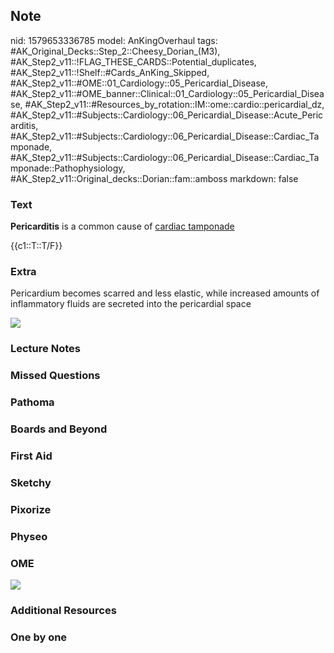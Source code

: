 ## Note
nid: 1579653336785
model: AnKingOverhaul
tags: #AK_Original_Decks::Step_2::Cheesy_Dorian_(M3), #AK_Step2_v11::!FLAG_THESE_CARDS::Potential_duplicates, #AK_Step2_v11::!Shelf::#Cards_AnKing_Skipped, #AK_Step2_v11::#OME::01_Cardiology::05_Pericardial_Disease, #AK_Step2_v11::#OME_banner::Clinical::01_Cardiology::05_Pericardial_Disease, #AK_Step2_v11::#Resources_by_rotation::IM::ome::cardio::pericardial_dz, #AK_Step2_v11::#Subjects::Cardiology::06_Pericardial_Disease::Acute_Pericarditis, #AK_Step2_v11::#Subjects::Cardiology::06_Pericardial_Disease::Cardiac_Tamponade, #AK_Step2_v11::#Subjects::Cardiology::06_Pericardial_Disease::Cardiac_Tamponade::Pathophysiology, #AK_Step2_v11::Original_decks::Dorian::fam::amboss
markdown: false

### Text
<b>Pericarditis</b> is a common cause of <u>cardiac tamponade</u>
<div>
  {{c1::T::T/F}}
</div>

### Extra
Pericardium becomes scarred and less elastic, while increased
amounts of inflammatory fluids are secreted into the pericardial
space
<div><img src=
"tamponade-pericardial-cardiac-cardiology-triad-original.png"></div>

### Lecture Notes


### Missed Questions


### Pathoma


### Boards and Beyond


### First Aid


### Sketchy


### Pixorize


### Physeo


### OME
<div class="ome-widget">
  <a href=
  "https://onlinemeded.org/spa/cardiology/pericardial-disease/acquire?ref=anki">
  <img src="_OME_AnkiFlashcards_Lesson_1.png"></a>
</div>

### Additional Resources


### One by one

